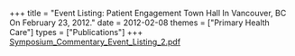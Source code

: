+++
title = "Event Listing: Patient Engagement Town Hall In Vancouver, BC On February 23, 2012."
date = 2012-02-08
themes = ["Primary Health Care"]
types = ["Publications"]
+++
[Symposium\_Commentary\_Event\_Listing\_2.pdf](/files/Symposium_Commentary_Event_Listing_2.pdf)
